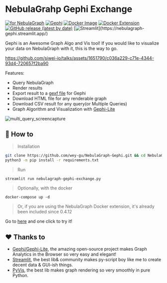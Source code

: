 # **Nebula**Grahp **Gephi** Exchange

[![for NebulaGraph](https://img.shields.io/badge/Toolchain-NebulaGraph-blue)](https://github.com/vesoft-inc/nebula) [![Gephi](https://img.shields.io/badge/Gephi-Supported-brightgreen)](https://github.com/gephi/gephi-lite/) [![Docker Image](https://img.shields.io/docker/v/weygu/nebulagraph-gephi-exchange?label=Image&logo=docker)](https://hub.docker.com/r/weygu/nebulagraph-gephi-exchange) [![Docker Extension](https://img.shields.io/badge/Docker-Extension-blue?logo=docker)](https://hub.docker.com/extensions/weygu/nebulagraph-dd-ext) [![GitHub release (latest by date)](https://img.shields.io/github/v/release/wey-gu/NebulaGraph-Gephi?label=Version)](https://github.com/wey-gu/NebulaGraph-Gephi/releases) [![Streamlit](https://static.streamlit.io/badges/streamlit_badge_black_white.svg?)](https://nebulagraph-gephi.streamlit.app/) 

Gephi is an Awesome Graph Algo and Vis tool! If you would like to visualize your data on NebulaGraph with it, this is the way to go.

https://github.com/siwei-io/talks/assets/1651790/c036a229-c71e-4344-93d4-720657f2ba90

Features:

- Query NebulaGraph
- Render results
- Export result to a [gexf file](https://raw.githubusercontent.com/wey-gu/NebulaGraph-Gephi/main/example/nebulagraph_export.gexf) for Gephi
- Download HTML file for any renderable graph
- Download CSV result for any query(or Multiple Queries)
- Graph Algorithm and Visualization with [Gephi-Lite](https://github.com/gephi/gephi-lite/)

![multi_query_screencapture](https://github.com/wey-gu/NebulaGraph-Gephi/assets/1651790/00524169-70ee-469b-9408-92fd58840b37)


## 🚀 How to

> Installation

```bash
git clone https://github.com/wey-gu/NebulaGraph-Gephi.git && cd NebulaGraph-Gephi
python3 -m pip install -r requirements.txt
```

> Run

```bash
streamlit run nebulagraph-gephi-exchange.py
```

> Optionally, with the docker

```
docker-compose up -d
```

> Or, if you are using the NebulaGraph Docker extension, it's already been included since 0.4.12

Go to [here](https://hub.docker.com/extensions/weygu/nebulagraph-dd-ext) and one click to try it!

## ♥️ Thanks to

- [Gephi/Gephi-Lite](Gephi/Gephi-Lite), the amazing open-source project makes Graph Analytics in the Browser so very easy and elegant!
- [Streamlit](https://streamlit.io/), the best lib& community makes py-script boy like me to create decent data & GUI-ish things.
- [PyVis](https://github.com/WestHealth/pyvis), the best lib makes graph rendering so very smoothly in pure Python.

